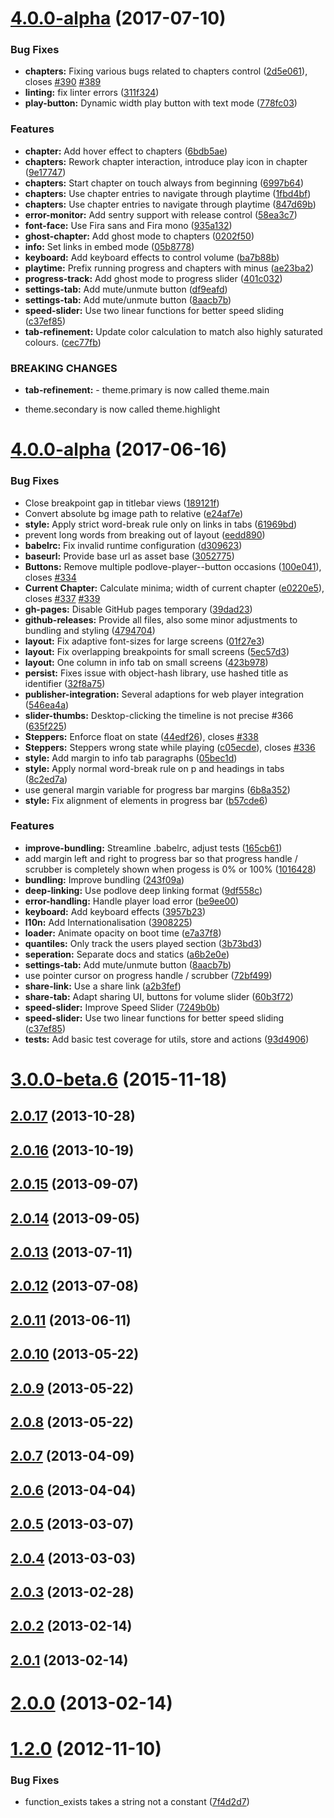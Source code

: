 <a name="4.0.0-alpha"></a>
# [4.0.0-alpha](https://github.com/podlove/podlove-web-player/compare/v4.0.0-alpha.5...v4.0.0-alpha) (2017-07-10)


### Bug Fixes

* **chapters:** Fixing various bugs related to chapters control ([2d5e061](https://github.com/podlove/podlove-web-player/commit/2d5e061)), closes [#390](https://github.com/podlove/podlove-web-player/issues/390) [#389](https://github.com/podlove/podlove-web-player/issues/389)
* **linting:** fix linter errors ([311f324](https://github.com/podlove/podlove-web-player/commit/311f324))
* **play-button:** Dynamic width play button with text mode ([778fc03](https://github.com/podlove/podlove-web-player/commit/778fc03))


### Features

* **chapter:** Add hover effect to chapters ([6bdb5ae](https://github.com/podlove/podlove-web-player/commit/6bdb5ae))
* **chapters:** Rework chapter interaction, introduce play icon in chapter ([9e17747](https://github.com/podlove/podlove-web-player/commit/9e17747))
* **chapters:** Start chapter on touch always from beginning ([6997b64](https://github.com/podlove/podlove-web-player/commit/6997b64))
* **chapters:** Use chapter entries to navigate through playtime ([1fbd4bf](https://github.com/podlove/podlove-web-player/commit/1fbd4bf))
* **chapters:** Use chapter entries to navigate through playtime ([847d69b](https://github.com/podlove/podlove-web-player/commit/847d69b))
* **error-monitor:** Add sentry support with release control ([58ea3c7](https://github.com/podlove/podlove-web-player/commit/58ea3c7))
* **font-face:** Use Fira sans and Fira mono ([935a132](https://github.com/podlove/podlove-web-player/commit/935a132))
* **ghost-chapter:** Add ghost mode to chapters ([0202f50](https://github.com/podlove/podlove-web-player/commit/0202f50))
* **info:** Set links in embed mode ([05b8778](https://github.com/podlove/podlove-web-player/commit/05b8778))
* **keyboard:** Add keyboard effects to control volume ([ba7b88b](https://github.com/podlove/podlove-web-player/commit/ba7b88b))
* **playtime:** Prefix running progress and chapters with minus ([ae23ba2](https://github.com/podlove/podlove-web-player/commit/ae23ba2))
* **progress-track:** Add ghost mode to progress slider ([401c032](https://github.com/podlove/podlove-web-player/commit/401c032))
* **settings-tab:** Add mute/unmute button ([df9eafd](https://github.com/podlove/podlove-web-player/commit/df9eafd))
* **settings-tab:** Add mute/unmute button ([8aacb7b](https://github.com/podlove/podlove-web-player/commit/8aacb7b))
* **speed-slider:** Use two linear functions for better speed sliding ([c37ef85](https://github.com/podlove/podlove-web-player/commit/c37ef85))
* **tab-refinement:** Update color calculation to match also highly saturated colours. ([cec77fb](https://github.com/podlove/podlove-web-player/commit/cec77fb))


### BREAKING CHANGES

* **tab-refinement:** - theme.primary is now called theme.main
- theme.secondary is now called theme.highlight



<a name="4.0.0-alpha"></a>
# [4.0.0-alpha](https://github.com/podlove/podlove-web-player/compare/v4.0.0-alpha.5...v4.0.0-alpha) (2017-06-16)


### Bug Fixes

* Close breakpoint gap in titlebar views ([189121f](https://github.com/podlove/podlove-web-player/commit/189121f))
* Convert absolute bg image path to relative ([e24af7e](https://github.com/podlove/podlove-web-player/commit/e24af7e))
* **style:** Apply strict word-break rule only on links in tabs ([61969bd](https://github.com/podlove/podlove-web-player/commit/61969bd))
* prevent long words from breaking out of layout ([eedd890](https://github.com/podlove/podlove-web-player/commit/eedd890))
* **babelrc:** Fix invalid runtime configuration ([d309623](https://github.com/podlove/podlove-web-player/commit/d309623))
* **baseurl:** Provide base url as asset base ([3052775](https://github.com/podlove/podlove-web-player/commit/3052775))
* **Buttons:** Remove multiple podlove-player--button occasions ([100e041](https://github.com/podlove/podlove-web-player/commit/100e041)), closes [#334](https://github.com/podlove/podlove-web-player/issues/334)
* **Current Chapter:** Calculate minima; width of current chapter ([e0220e5](https://github.com/podlove/podlove-web-player/commit/e0220e5)), closes [#337](https://github.com/podlove/podlove-web-player/issues/337) [#339](https://github.com/podlove/podlove-web-player/issues/339)
* **gh-pages:** Disable GitHub pages temporary ([39dad23](https://github.com/podlove/podlove-web-player/commit/39dad23))
* **github-releases:** Provide all files, also some minor adjustments to bundling and styling ([4794704](https://github.com/podlove/podlove-web-player/commit/4794704))
* **layout:** Fix adaptive font-sizes for large screens ([01f27e3](https://github.com/podlove/podlove-web-player/commit/01f27e3))
* **layout:** Fix overlapping breakpoints for small screens ([5ec57d3](https://github.com/podlove/podlove-web-player/commit/5ec57d3))
* **layout:** One column in info tab on small screens ([423b978](https://github.com/podlove/podlove-web-player/commit/423b978))
* **persist:** Fixes issue with object-hash library, use hashed title as identifier ([32f8a75](https://github.com/podlove/podlove-web-player/commit/32f8a75))
* **publisher-integration:** Several adaptions for web player integration ([546ea4a](https://github.com/podlove/podlove-web-player/commit/546ea4a))
* **slider-thumbs:** Desktop-clicking the timeline is not precise #366 ([635f225](https://github.com/podlove/podlove-web-player/commit/635f225))
* **Steppers:** Enforce float on state ([44edf26](https://github.com/podlove/podlove-web-player/commit/44edf26)), closes [#338](https://github.com/podlove/podlove-web-player/issues/338)
* **Steppers:** Steppers wrong state while playing ([c05ecde](https://github.com/podlove/podlove-web-player/commit/c05ecde)), closes [#336](https://github.com/podlove/podlove-web-player/issues/336)
* **style:** Add margin to info tab paragraphs ([05bec1d](https://github.com/podlove/podlove-web-player/commit/05bec1d))
* **style:** Apply normal word-break rule on p and headings in tabs ([8c2ed7a](https://github.com/podlove/podlove-web-player/commit/8c2ed7a))
* use general margin variable for progress bar margins ([6b8a352](https://github.com/podlove/podlove-web-player/commit/6b8a352))
* **style:** Fix alignment of elements in progress bar ([b57cde6](https://github.com/podlove/podlove-web-player/commit/b57cde6))


### Features

* **improve-bundling:** Streamline .babelrc, adjust tests ([165cb61](https://github.com/podlove/podlove-web-player/commit/165cb61))
* add margin left and right to progress bar so that progress handle / scrubber is completely shown when progess is 0% or 100% ([1016428](https://github.com/podlove/podlove-web-player/commit/1016428))
* **bundling:** Improve bundling ([243f09a](https://github.com/podlove/podlove-web-player/commit/243f09a))
* **deep-linking:** Use podlove deep linking format ([9df558c](https://github.com/podlove/podlove-web-player/commit/9df558c))
* **error-handling:** Handle player load error ([be9ee00](https://github.com/podlove/podlove-web-player/commit/be9ee00))
* **keyboard:** Add keyboard effects ([3957b23](https://github.com/podlove/podlove-web-player/commit/3957b23))
* **l10n:** Add Internationalisation ([3908225](https://github.com/podlove/podlove-web-player/commit/3908225))
* **loader:** Animate opacity on boot time ([e7a37f8](https://github.com/podlove/podlove-web-player/commit/e7a37f8))
* **quantiles:** Only track the users played section ([3b73bd3](https://github.com/podlove/podlove-web-player/commit/3b73bd3))
* **seperation:** Separate docs and statics ([a6b2e0e](https://github.com/podlove/podlove-web-player/commit/a6b2e0e))
* **settings-tab:** Add mute/unmute button ([8aacb7b](https://github.com/podlove/podlove-web-player/commit/8aacb7b))
* use pointer cursor on progress handle / scrubber ([72bf499](https://github.com/podlove/podlove-web-player/commit/72bf499))
* **share-link:** Use a share link ([a2b3fef](https://github.com/podlove/podlove-web-player/commit/a2b3fef))
* **share-tab:** Adapt sharing UI, buttons for volume slider ([60b3f72](https://github.com/podlove/podlove-web-player/commit/60b3f72))
* **speed-slider:** Improve Speed Slider ([7249b0b](https://github.com/podlove/podlove-web-player/commit/7249b0b))
* **speed-slider:** Use two linear functions for better speed sliding ([c37ef85](https://github.com/podlove/podlove-web-player/commit/c37ef85))
* **tests:** Add basic test coverage for utils, store and actions ([93d4906](https://github.com/podlove/podlove-web-player/commit/93d4906))



<a name="3.0.0-beta.6"></a>
# [3.0.0-beta.6](https://github.com/podlove/podlove-web-player/compare/v3.0.0-alpha...v3.0.0-beta.6) (2015-11-18)



<a name="2.0.17"></a>
## [2.0.17](https://github.com/podlove/podlove-web-player/compare/v2.0.16...v2.0.17) (2013-10-28)



<a name="2.0.16"></a>
## [2.0.16](https://github.com/podlove/podlove-web-player/compare/v2.0.15...v2.0.16) (2013-10-19)



<a name="2.0.15"></a>
## [2.0.15](https://github.com/podlove/podlove-web-player/compare/v2.0.14...v2.0.15) (2013-09-07)



<a name="2.0.14"></a>
## [2.0.14](https://github.com/podlove/podlove-web-player/compare/v2.0.13...v2.0.14) (2013-09-05)



<a name="2.0.13"></a>
## [2.0.13](https://github.com/podlove/podlove-web-player/compare/v2.0.12...v2.0.13) (2013-07-11)



<a name="2.0.12"></a>
## [2.0.12](https://github.com/podlove/podlove-web-player/compare/v2.0.11...v2.0.12) (2013-07-08)



<a name="2.0.11"></a>
## [2.0.11](https://github.com/podlove/podlove-web-player/compare/v2.0.10...v2.0.11) (2013-06-11)



<a name="2.0.10"></a>
## [2.0.10](https://github.com/podlove/podlove-web-player/compare/v2.0.9...v2.0.10) (2013-05-22)



<a name="2.0.9"></a>
## [2.0.9](https://github.com/podlove/podlove-web-player/compare/v2.0.8...v2.0.9) (2013-05-22)



<a name="2.0.8"></a>
## [2.0.8](https://github.com/podlove/podlove-web-player/compare/v2.0.7...v2.0.8) (2013-05-22)



<a name="2.0.7"></a>
## [2.0.7](https://github.com/podlove/podlove-web-player/compare/v2.0.6...v2.0.7) (2013-04-09)



<a name="2.0.6"></a>
## [2.0.6](https://github.com/podlove/podlove-web-player/compare/v2.0.5...v2.0.6) (2013-04-04)



<a name="2.0.5"></a>
## [2.0.5](https://github.com/podlove/podlove-web-player/compare/v2.0.4...v2.0.5) (2013-03-07)



<a name="2.0.4"></a>
## [2.0.4](https://github.com/podlove/podlove-web-player/compare/v2.0.3...v2.0.4) (2013-03-03)



<a name="2.0.3"></a>
## [2.0.3](https://github.com/podlove/podlove-web-player/compare/v2.0.2...v2.0.3) (2013-02-28)



<a name="2.0.2"></a>
## [2.0.2](https://github.com/podlove/podlove-web-player/compare/v2.0.1...v2.0.2) (2013-02-14)



<a name="2.0.1"></a>
## [2.0.1](https://github.com/podlove/podlove-web-player/compare/v2.0.0...v2.0.1) (2013-02-14)



<a name="2.0.0"></a>
# [2.0.0](https://github.com/podlove/podlove-web-player/compare/v1.2.0...v2.0.0) (2013-02-14)



<a name="1.2.0"></a>
# [1.2.0](https://github.com/podlove/podlove-web-player/compare/7f4d2d7...v1.2.0) (2012-11-10)


### Bug Fixes

* function_exists takes a string not a constant ([7f4d2d7](https://github.com/podlove/podlove-web-player/commit/7f4d2d7))



